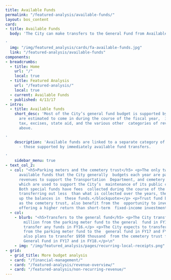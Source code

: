 ```yaml
---
title: Available Funds
permalink: "/featured-analysis/available-funds/"
layout: bos_content
card:
- title: Available Funds
  body: 'The City can make transfers to the General Fund from Available Funds.

'
  img: "/img/featured_analysis/cards/fa-available-funds.jpg"
  link: "/featured-analysis/available-funds"
components:
- breadcrumbs:
  - title: Home
    url: "/"
    local: true
  - title: Featured Analysis
    url: "/featured-analysis/"
    local: true
  - current: Available Funds
  - published: 4/13/17
- intro:
  - title: Available funds
    short_desc: 'Most of the City’s general fund budget is supported by the revenues  that
      are estimated to come in during the course of the fiscal year,  including property
      tax, excises, state aid, and the various other  categories of revenues described
      above.

'
    description: 'Available funds are linked to a separate category of expenditure  appropriation
      - those supported by immediately available fund transfers.

'
    sidebar_menu: true
- text_col_2:
  - col: "<h5>Parking meters and the cemetery trust</h5> <p>The only two significant
      available funds that the City generally  budgets each year are parking meter
      revenues to support the Transportation  Department, and cemetery trust monies
      which are used to support the City’s  maintenance of its public cemeteries.
      Both special funds have fees  collected during the course of the year. <blockquote>By
      transferring out less  than what is collected over the years, the City has built
      up the balances in  these funds.</blockquote></p> <p>Trust fund balances, such
      as the cemetery trust, also benefit from the  opportunity to invest in securities
      offering a higher return than short-term  fixed-income investments.</p>\n"
  - col:
    - blurb: "<h5>Transfers to the general fund</h5> <p>The City transferred $19.0
        million from the parking meter fund to the general  fund in FY15 and did not
        transfer any funds in FY16.</p> <p>The City expects to transfer $22.5 million
        from the parking meter fund to the  general fund in FY17 and FY18. The City
        also plans to transfer $950 thousand  from the cemetery trust fund to the
        General Fund in FY17 and in FY18.</p>\n"
    - img: "/img/featured_analysis/pages/recurring-local-receipts.png"
- grid:
  - grid_title: More budget analysis
  - card: "/financial-management/"
  - card: "/featured-analysis/revenue-overview/"
  - card: "/featured-analysis/non-recurring-revenue/"
---
```


